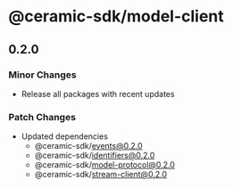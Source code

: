 # @ceramic-sdk/model-client

## 0.2.0

### Minor Changes

- Release all packages with recent updates

### Patch Changes

- Updated dependencies
  - @ceramic-sdk/events@0.2.0
  - @ceramic-sdk/identifiers@0.2.0
  - @ceramic-sdk/model-protocol@0.2.0
  - @ceramic-sdk/stream-client@0.2.0

